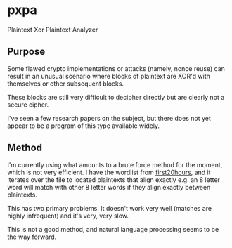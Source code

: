 # pxpa
Plaintext Xor Plaintext Analyzer

## Purpose
Some flawed crypto implementations or attacks (namely, nonce reuse) can result in an unusual scenario where blocks of plaintext are XOR'd with themselves or other subsequent blocks.

These blocks are still very difficult to decipher directly but are clearly not a secure cipher.

I've seen a few research papers on the subject, but there does not yet appear to be a program of this type available widely.

## Method
I'm currently using what amounts to a brute force method for the moment, which is not very efficient. I have the wordlist from [first20hours](https://github.com/first20hours/google-10000-english), and it iterates over the file to located plaintexts that align exactly e.g. an 8 letter word will match with other 8 letter words if they align exactly between plaintexts.

This has two primary problems. It doesn't work very well (matches are highly infrequent) and it's very, very slow. 

This is not a good method, and natural language processing seems to be the way forward. 
